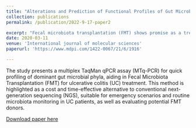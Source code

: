 ```yaml
---
title: "Alterations and Prediction of Functional Profiles of Gut Microbiota After Fecal Microbiota Transplantation for Iranian Recurrent Clostridioides difficile Infection with Underlying Inflammatory Bowel Disease: A Pilot Study"
collection: publications
permalink: /publication/2022-9-17-paper2

excerpt: "Fecal microbiota transplantation (FMT) shows promise as a treatment for recurrent Clostridioides difficile infection (rCDI) in Iranian patients with underlying inflammatory bowel disease (IBD). In this study, eight IBD patients underwent FMT and were monitored for changes in gut microbiota. After FMT, patients showed improved health, increased gut microbiota diversity, and reduced dysbiosis. Notably, the abundance of the bacterium Prevotella increased post-FMT, correlating negatively with inflammation, suggesting its potential role in treating both CDI and IBD. The study underscores FMT's potential in altering the gut microbiome to benefit rCDI patients with IBD."
date: 2020-03-11
venue: 'International journal of molecular sciences'
paperurl: 'https://www.mdpi.com/1422-0067/21/6/1916'

---
```

The study presents a multiplex TaqMan qPCR assay (MTq-PCR) for quick profiling of dominant gut microbial phyla, aiding in Fecal Microbiota Transplantation (FMT) for ulcerative colitis (UC) treatment. This method is highlighted as a cost and time-effective alternative to conventional next-generation sequencing (NGS), suitable for emergency scenarios and routine microbiota monitoring in UC patients, as well as evaluating potential FMT donors.

[Download paper here](http://YoungJaeJo.github.io/files/publication1.pdf)

